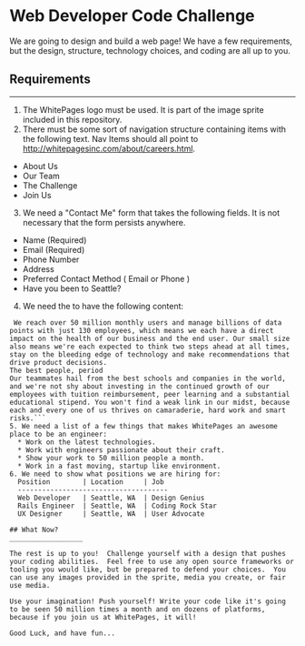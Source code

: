 # Web Developer Code Challenge

We are going to design and build a web page!  We have a few requirements, but the design, structure, technology choices, and coding are all up to you.

## Requirements
__________________

1. The WhitePages logo must be used.  It is part of the image sprite included in this repository.
2. There must be some sort of navigation structure containing items with the following text. Nav Items should all point to http://whitepagesinc.com/about/careers.html.
  * About Us
  * Our Team
  * The Challenge
  * Join Us
3. We need a "Contact Me" form that takes the following fields.  It is not necessary that the form persists anywhere.
  * Name (Required)
  * Email (Required)
  * Phone Number
  * Address
  * Preferred Contact Method ( Email or Phone )
  * Have you been to Seattle?
4. We need the to have the following content:
```Small Team, Big Impact
 We reach over 50 million monthly users and manage billions of data points with just 130 employees, which means we each have a direct impact on the health of our business and the end user. Our small size also means we're each expected to think two steps ahead at all times, stay on the bleeding edge of technology and make recommendations that drive product decisions.
The best people, period
Our teammates hail from the best schools and companies in the world, and we're not shy about investing in the continued growth of our employees with tuition reimbursement, peer learning and a substantial educational stipend. You won't find a weak link in our midst, because each and every one of us thrives on camaraderie, hard work and smart risks.```
5. We need a list of a few things that makes WhitePages an awesome place to be an engineer:
  * Work on the latest technologies.
  * Work with engineers passionate about their craft.
  * Show your work to 50 million people a month.
  * Work in a fast moving, startup like environment.
6. We need to show what positions we are hiring for:
  Position        | Location     | Job
  -------------------------------------
  Web Developer   | Seattle, WA  | Design Genius
  Rails Engineer  | Seattle, WA  | Coding Rock Star
  UX Designer     | Seattle, WA  | User Advocate

## What Now?
__________________

The rest is up to you!  Challenge yourself with a design that pushes your coding abilities.  Feel free to use any open source frameworks or tooling you would like, but be prepared to defend your choices.  You can use any images provided in the sprite, media you create, or fair use media.

Use your imagination! Push yourself! Write your code like it's going to be seen 50 million times a month and on dozens of platforms, because if you join us at WhitePages, it will!

Good Luck, and have fun...

